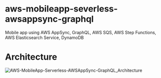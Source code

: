 # aws-mobileapp-severless-awsappsync-graphql
Mobile app using AWS AppSync, GraphQL, AWS SQS, AWS Step Functions, AWS Elasticsearch Service, DynamoDB

# Architecture
![AWS-MobileApp-Serverless-AWSAppSync-GraphQL_Architecture](https://user-images.githubusercontent.com/43684464/82984812-8016d400-9fb8-11ea-918f-6a7da1c75193.PNG)
